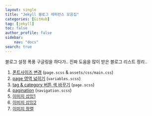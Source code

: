```yaml
---
layout: single
title: "Jekyll 블로그 레퍼런스 모음집"
categories: [GitHub]
tag: [jekyll]
toc: false
author_profile: false
sidebar:
    nav: "docs"
search: true
---
```


블로그 설정 폭풍 구글링을 하다가.. 진짜 도움을 많이 받은 블로그 리스트 정리.. 
1. [폰트사이즈 변경](https://thinkreen.github.io/blogging/blogging-FontSize/) (`page.scss` & `assets/css/main.css`)
2. [page 영역 넓히기](https://velog.io/@eona1301/Github-Blog-minimal-mistakes-%EB%B3%B8%EB%AC%B8-%EC%98%81%EC%97%AD-%EB%B0%8F-%EA%B8%80%EC%9E%90-%ED%81%AC%EA%B8%B0) (`variables.scss`)
3. [tag & category 버튼 색 바꾸기](https://dev-ujin.github.io/jekyll-blog/add-menu-in-navigation) (`page.scss`)
4. [pagination](https://chaelin0722.github.io/blog/back_to_top/) (`navigation.scss`)
5. [이미지 삽입1](https://hyeonjiwon.github.io/blog/markdown_img/)
6. [이미지 삽입2](https://ansohxxn.github.io/blog/insert-image/)
7. [이미지 정렬](https://eona1301.github.io/a_to_z/GithubBlog/)